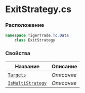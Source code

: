 
# ExitStrategy.cs
### Расположение
```csharp
namespace TigerTrade.Tc.Data  
    class ExitStrategy
```

### Свойства
| Название | Описание |
| --- | --- |
| [`Targets`](./Свойства/Targets.md) | *Описание* |
| [`IsMultiStrategy`](./Свойства/IsMultiStrategy.md) | *Описание* |
